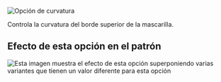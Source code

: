 ![Opción de curvatura](./curve.svg)

Controla la curvatura del borde superior de la mascarilla.

## Efecto de esta opción en el patrón

![Esta imagen muestra el efecto de esta opción superponiendo varias variantes que tienen un valor diferente para esta opción](florence_curve_sample.svg "Efecto de esta opción en el patrón")
